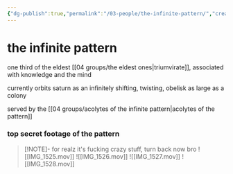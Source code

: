 ```yaml
---
{"dg-publish":true,"permalink":"/03-people/the-infinite-pattern/","created":"2025-02-21T14:10:47.690-06:00","updated":"2024-10-25T12:38:17.907-05:00"}
---
```


# the infinite pattern
one third of the eldest [[04 groups/the eldest ones\|triumvirate]], associated with knowledge and the mind

currently orbits saturn as an infinitely shifting, twisting, obelisk as large as a colony

served by the [[04 groups/acolytes of the infinite pattern\|acolytes of the pattern]]

### top secret footage of the pattern

> [!NOTE]- for realz it's fucking crazy stuff, turn back now bro
> ![[IMG_1525.mov]]
> ![[IMG_1526.mov]]
> ![[IMG_1527.mov]]
> ![[IMG_1528.mov]]

